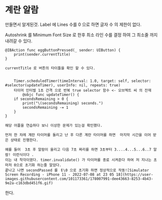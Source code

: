 # 계란 알람

만들면서 알게된것. 
Label 에 Lines 수를 0 으로 하면 글자 수 의 제한이 없다. 


Autoshrink 를 Minimum Font Size 로 한후 최소 라인 수를 결정 하여 그 최소줄 까지 내려갈 수 있다.

    @IBAction func eggButtonPressed(_ sender: UIButton) {
        print(sender.currentTitle)
    }
    
    currentTitle 로 버튼의 타이틀을 확인 할 수 있다. 
    

        Timer.scheduledTimer(timeInterval: 1.0, target: self, selector: #selector(updateTimer), userInfo: nil, repeats: true) 
        타이머 인터벌 1초 간격 으로 반복 true selector 함수 <- 오브젝트 씨 의 잔재 
            @objc func updateTimer() {
        if secondsRemaining > 0 {
            print("\(secondsRemaining) seconds.")
            secondsRemaining -= 1
        }
    }
    
    해당 어플을 연습하다 보니 이상한 문제가 있는걸 확인했다. 
    
    먼저 한 차례 계란 타이머를 돌리고 난 후 다른 계란 타이머를 하면  마지막 시간을 이어 받은 상태로 진행한다.
    
    예를 들어  3초 후 알람이 울리고 다음 7초 짜리를 하면 3초부터 3....4...5...6..7 알람! 이런식이다 . 
    이는 내 착각이였다. timer.invalidate() 가 타이머를 종료 시켜준다 하여 저 지나는 초 마저 0으로 초기화 하는줄 알았다. 
    끝나고 나면 secondPassed 를 ㅔ\0 으로 초기화 하면 정상적으로 작동![Simulator Screen Recording - iPhone 11 - 2022-07-08 at 23 05 18](https://user-images.githubusercontent.com/101173361/178007991-dee43663-8253-4b43-9e2a-c163dbd451f6.gif)
한다. 



